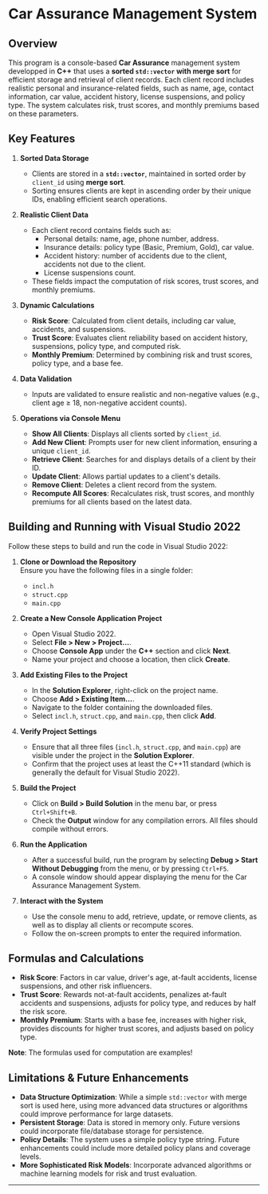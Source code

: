 # Car Assurance Management System

## Overview

This program is a console-based **Car Assurance** management system developped in **C++** that uses a **sorted `std::vector` with merge sort** for efficient storage and retrieval of client records. Each client record includes realistic personal and insurance-related fields, such as name, age, contact information, car value, accident history, license suspensions, and policy type. The system calculates risk, trust scores, and monthly premiums based on these parameters.

## Key Features

1. **Sorted Data Storage**
   - Clients are stored in a **`std::vector`**, maintained in sorted order by `client_id` using **merge sort**.
   - Sorting ensures clients are kept in ascending order by their unique IDs, enabling efficient search operations.

2. **Realistic Client Data**
   - Each client record contains fields such as:
     - Personal details: name, age, phone number, address.
     - Insurance details: policy type (Basic, Premium, Gold), car value.
     - Accident history: number of accidents due to the client, accidents not due to the client.
     - License suspensions count.
   - These fields impact the computation of risk scores, trust scores, and monthly premiums.

3. **Dynamic Calculations**
   - **Risk Score**: Calculated from client details, including car value, accidents, and suspensions.
   - **Trust Score**: Evaluates client reliability based on accident history, suspensions, policy type, and computed risk.
   - **Monthly Premium**: Determined by combining risk and trust scores, policy type, and a base fee.

4. **Data Validation**
   - Inputs are validated to ensure realistic and non-negative values (e.g., client age ≥ 18, non-negative accident counts).

5. **Operations via Console Menu**
   - **Show All Clients**: Displays all clients sorted by `client_id`.
   - **Add New Client**: Prompts user for new client information, ensuring a unique `client_id`.
   - **Retrieve Client**: Searches for and displays details of a client by their ID.
   - **Update Client**: Allows partial updates to a client's details.
   - **Remove Client**: Deletes a client record from the system.
   - **Recompute All Scores**: Recalculates risk, trust scores, and monthly premiums for all clients based on the latest data.

## Building and Running with Visual Studio 2022

Follow these steps to build and run the code in Visual Studio 2022:

1. **Clone or Download the Repository**  
   Ensure you have the following files in a single folder:
     - `incl.h`
     - `struct.cpp`
     - `main.cpp`

2. **Create a New Console Application Project**
   - Open Visual Studio 2022.
   - Select **File > New > Project...**.
   - Choose **Console App** under the **C++** section and click **Next**.
   - Name your project and choose a location, then click **Create**.

3. **Add Existing Files to the Project**
   - In the **Solution Explorer**, right-click on the project name.
   - Choose **Add > Existing Item...**.
   - Navigate to the folder containing the downloaded files.
   - Select `incl.h`, `struct.cpp`, and `main.cpp`, then click **Add**.

4. **Verify Project Settings**
   - Ensure that all three files (`incl.h`, `struct.cpp`, and `main.cpp`) are visible under the project in the **Solution Explorer**.
   - Confirm that the project uses at least the C++11 standard (which is generally the default for Visual Studio 2022).

5. **Build the Project**
   - Click on **Build > Build Solution** in the menu bar, or press `Ctrl+Shift+B`.
   - Check the **Output** window for any compilation errors. All files should compile without errors.

6. **Run the Application**
   - After a successful build, run the program by selecting **Debug > Start Without Debugging** from the menu, or by pressing `Ctrl+F5`.
   - A console window should appear displaying the menu for the Car Assurance Management System.

7. **Interact with the System**
   - Use the console menu to add, retrieve, update, or remove clients, as well as to display all clients or recompute scores.
   - Follow the on-screen prompts to enter the required information.

## Formulas and Calculations

- **Risk Score**: Factors in car value, driver's age, at-fault accidents, license suspensions, and other risk influencers.
- **Trust Score**: Rewards not-at-fault accidents, penalizes at-fault accidents and suspensions, adjusts for policy type, and reduces by half the risk score.
- **Monthly Premium**: Starts with a base fee, increases with higher risk, provides discounts for higher trust scores, and adjusts based on policy type.

**Note**: The formulas used for computation are examples!

## Limitations & Future Enhancements

- **Data Structure Optimization**: While a simple `std::vector` with merge sort is used here, using more advanced data structures or algorithms could improve performance for large datasets.
- **Persistent Storage**: Data is stored in memory only. Future versions could incorporate file/database storage for persistence.
- **Policy Details**: The system uses a simple policy type string. Future enhancements could include more detailed policy plans and coverage levels.
- **More Sophisticated Risk Models**: Incorporate advanced algorithms or machine learning models for risk and trust evaluation.

---
